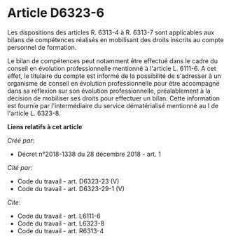 # Article D6323-6

Les dispositions des articles R. 6313-4 à R. 6313-7 sont applicables aux bilans de compétences réalisés en mobilisant des
droits inscrits au compte personnel de formation. 

Le bilan de compétences peut notamment être effectué dans le cadre du conseil en évolution professionnelle mentionné à
l'article L. 6111-6. A cet effet, le titulaire du compte est informé de la possibilité de s'adresser à un organisme de
conseil en évolution professionnelle pour être accompagné dans sa réflexion sur son évolution professionnelle, préalablement
à la décision de mobiliser ses droits pour effectuer un bilan. Cette information est fournie par l'intermédiaire du service
dématérialisé mentionné au I de l'article L. 6323-8.

**Liens relatifs à cet article**

_Créé par_:

  - Décret n°2018-1338 du 28 décembre 2018 - art. 1

_Cité par_:

  - Code du travail - art. D6323-23 (V)
  - Code du travail - art. D6323-29-1 (V)

_Cite_:

  - Code du travail - art. L6111-6
  - Code du travail - art. L6323-8
  - Code du travail - art. R6313-4
